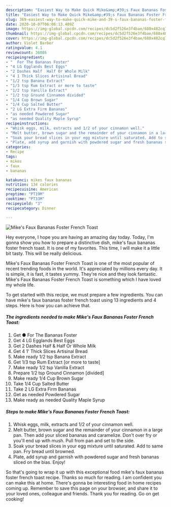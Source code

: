 ```yaml
---
description: "Easiest Way to Make Quick Mike&amp;#39;s Faux Bananas Foster French Toast"
title: "Easiest Way to Make Quick Mike&amp;#39;s Faux Bananas Foster French Toast"
slug: 369-easiest-way-to-make-quick-mike-and-39-s-faux-bananas-foster-french-toast
date: 2020-10-07T06:08:13.409Z
image: https://img-global.cpcdn.com/recipes/dc5d2f526e3f4bae/680x482cq70/mikes-faux-bananas-foster-french-toast-recipe-main-photo.jpg
thumbnail: https://img-global.cpcdn.com/recipes/dc5d2f526e3f4bae/680x482cq70/mikes-faux-bananas-foster-french-toast-recipe-main-photo.jpg
cover: https://img-global.cpcdn.com/recipes/dc5d2f526e3f4bae/680x482cq70/mikes-faux-bananas-foster-french-toast-recipe-main-photo.jpg
author: Violet Barber
ratingvalue: 4.1
reviewcount: 36086
recipeingredient:
- "  For The Bananas Foster"
- "4 LG Egglands Best Eggs"
- "2 Dashes Half  Half Or Whole Milk"
- "4 1 Thick Slices Artisinal Bread"
- "1/2 tsp Banana Extract"
- "1/3 tsp Rum Extract or more to taste"
- "1/2 tsp Vanilla Extract"
- "1/2 tsp Ground Cinnamon divided"
- "1/4 Cup Brown Sugar"
- "1/4 Cup Salted Butter"
- "2 LG Extra Firm Bananas"
- "as needed Powdered Sugar"
- "as needed Quality Maple Syrup"
recipeinstructions:
- "Whisk eggs, milk, extracts and 1/2 of your cinnamon well."
- "Melt butter, brown sugar and the remainder of your cinnamon in a large pan. Then add your sliced bananas and caramelize. Don&#39;t over fry or you&#39;ll end up with mush. Pull from pan and set to the side."
- "Soak your bread slices in your egg mixture until saturated. Add to same pan. Fry bread until browned."
- "Plate, add syrup and garnish with powdered sugar and fresh bananas sliced on the bias. Enjoy!"
categories:
- Recipe
tags:
- mikes
- faux
- bananas

katakunci: mikes faux bananas 
nutrition: 134 calories
recipecuisine: American
preptime: "PT19M"
cooktime: "PT33M"
recipeyield: "3"
recipecategory: Dinner

---
```



![Mike&#39;s Faux Bananas Foster French Toast](https://img-global.cpcdn.com/recipes/dc5d2f526e3f4bae/680x482cq70/mikes-faux-bananas-foster-french-toast-recipe-main-photo.jpg)

Hey everyone, I hope you are having an amazing day today. Today, I'm gonna show you how to prepare a distinctive dish, mike&#39;s faux bananas foster french toast. It is one of my favorites. This time, I will make it a little bit tasty. This will be really delicious.

Mike&#39;s Faux Bananas Foster French Toast is one of the most popular of recent trending foods in the world. It's appreciated by millions every day. It is simple, it is fast, it tastes yummy. They're nice and they look fantastic. Mike&#39;s Faux Bananas Foster French Toast is something which I have loved my whole life.




To get started with this recipe, we must prepare a few ingredients. You can have mike&#39;s faux bananas foster french toast using 13 ingredients and 4 steps. Here is how you can achieve that.

<!--inarticleads1-->

##### The ingredients needed to make Mike&#39;s Faux Bananas Foster French Toast:

1. Get  ● For The Bananas Foster
1. Get 4 LG Egglands Best Eggs
1. Get 2 Dashes Half &amp; Half Or Whole Milk
1. Get 4 1&#39; Thick Slices Artisinal Bread
1. Make ready 1/2 tsp Banana Extract
1. Get 1/3 tsp Rum Extract [or more to taste]
1. Make ready 1/2 tsp Vanilla Extract
1. Prepare 1/2 tsp Ground Cinnamon [divided]
1. Make ready 1/4 Cup Brown Sugar
1. Take 1/4 Cup Salted Butter
1. Take 2 LG Extra Firm Bananas
1. Get as needed Powdered Sugar
1. Make ready as needed Quality Maple Syrup




<!--inarticleads2-->

##### Steps to make Mike&#39;s Faux Bananas Foster French Toast:

1. Whisk eggs, milk, extracts and 1/2 of your cinnamon well.
1. Melt butter, brown sugar and the remainder of your cinnamon in a large pan. Then add your sliced bananas and caramelize. Don&#39;t over fry or you&#39;ll end up with mush. Pull from pan and set to the side.
1. Soak your bread slices in your egg mixture until saturated. Add to same pan. Fry bread until browned.
1. Plate, add syrup and garnish with powdered sugar and fresh bananas sliced on the bias. Enjoy!




So that's going to wrap it up with this exceptional food mike&#39;s faux bananas foster french toast recipe. Thanks so much for reading. I am confident you can make this at home. There's gonna be interesting food in home recipes coming up. Remember to save this page on your browser, and share it to your loved ones, colleague and friends. Thank you for reading. Go on get cooking!
